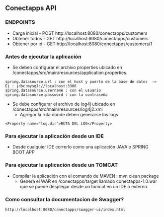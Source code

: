 ## Conectapps API ##

### ENDPOINTS ###

 * Carga inicial  - POST http://localhost:8080/conectapps/customers
 * Obtener todos  - GET  http://localhost:8080/conectapps/customers
 * Obtener por id - GET  http://localhost:8080/conectapps/customers/1

### Antes de ejecutar la aplicación ###

* Se deben configurar el archivo properties ubicado en /conectapps/src/main/resources/application.properties.

```
spring.datasource.url : con el host y puerto de la base de datos  -> Ej : jdbc:mysql://localhost:3306
spring.datasource.username : con el usuario
spring.datasource.password : con la contraseña
```

* Se debe configurar el archivo de log4j ubicado en /conectapps/src/main/resources/log4j2.xml
	- Agregar la ruta donde deben generarse los logs

```
<Property name="log.dir">RUTA DEL LOG</Property>
```


### Para ejecutar la aplicación desde un IDE ###

* Desde cualquier IDE correrlo como una aplicación JAVA o SPRING BOOT APP

### Para ejecutar la aplicación desde un TOMCAT ###

* Compilar la aplicación con el comando de MAVEN : mvn clean package
  - Genera el WAR en /conectapps/target llamado conectapps-1.0.war que se puede desplegar
    desde un tomcat en un IDE o externo.




### Como consultar la documentacion de Swagger? ###

```
http://localhost:8080/conectapps/swagger-ui/index.html
```